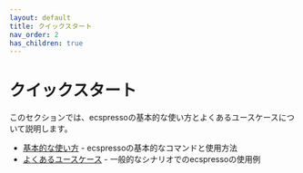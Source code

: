 ```yaml
---
layout: default
title: クイックスタート
nav_order: 2
has_children: true
---
```


# クイックスタート

このセクションでは、ecspressoの基本的な使い方とよくあるユースケースについて説明します。

- [基本的な使い方](basic-usage.html) - ecspressoの基本的なコマンドと使用方法
- [よくあるユースケース](use-cases.html) - 一般的なシナリオでのecspressoの使用例
